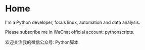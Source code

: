 

# Home

I'm a Python developer, focus linux, automation and data analysis.

Please subscribe me in WeChat official account: pythonscripts.

欢迎关注我的微信公众号: Python脚本.
